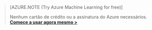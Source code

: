 >[AZURE.NOTE (Try Azure Machine Learning for free)]
>
>Nenhum cartão de crédito ou a assinatura do Azure necessários. <a href="https://studio.azureml.net/Home" target="_blank">**Comece a usar agora mesmo >**</a>

<!--HONumber=52-->
